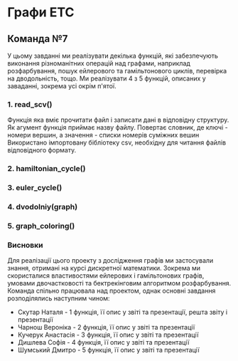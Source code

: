 # Графи ETC
## Команда №7

У цьому завданні ми реалізувати декілька функцій, які забезпечують виконання різноманітних операцій над графами, наприклад розфарбування, пошук ейлерового та гамільтонового циклів, перевірка на дводольність, тощо.
Ми реалізувати 4 з 5 функцій, описаних у заваданні, зокрема усі окрім п'ятої.

### 1. read_scv()
Функція яка вміє прочитати файл і записати дані в відповідну структуру.
Як агумент функція приймає назву файлу.
Повертає словник, де ключі - номери вершин, а значення - списки номерів суміжних вешин
Використано імпортовану бібліотеку csv, необхідну для читання файлів відповідного формату.

### 2. hamiltonian_cycle()

### 3. euler_cycle()

### 4. dvodolniy(graph)

### 5. graph_coloring()

### Висновки
Для реалізації цього проекту з дослідження графів ми застосували знання, отримані на курсі дискретної математики. Зокрема ми скористалися властивостями ейлерових і гамільтонових графів, умовами двочастковості та бектрекінговим алгоритмом розфарбування.
Команда спільно працювала над проектом, однак основні завдання розподілялись наступним чином:
- Скутар Наталя - 1 функція, її опис у звіті та презентації, решта звіту і презентації
- Чарнош Вероніка - 2 функція, її опис у звіті та презентації
- Кучерук Анастасія - 3 функція, її опис у звіті та презентації
- Дишлева Софія - 4 функція, її опис у звіті та презентації
- Шумський Дмитро - 5 функція, її опис у звіті та презентації
